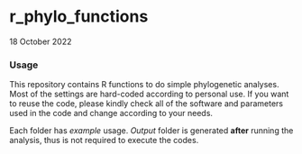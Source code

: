 # r_phylo_functions
18 October 2022

### Usage
<p>This repository contains R functions to do simple phylogenetic analyses. Most of the settings are hard-coded according to personal use. If you want to reuse the code, please kindly check all of the software and parameters used in the code and change according to your needs.</p>

<p>Each folder has <i>example</i> usage. <i>Output</i> folder is generated <b>after</b> running the analysis, thus is not required to execute the codes.</p>